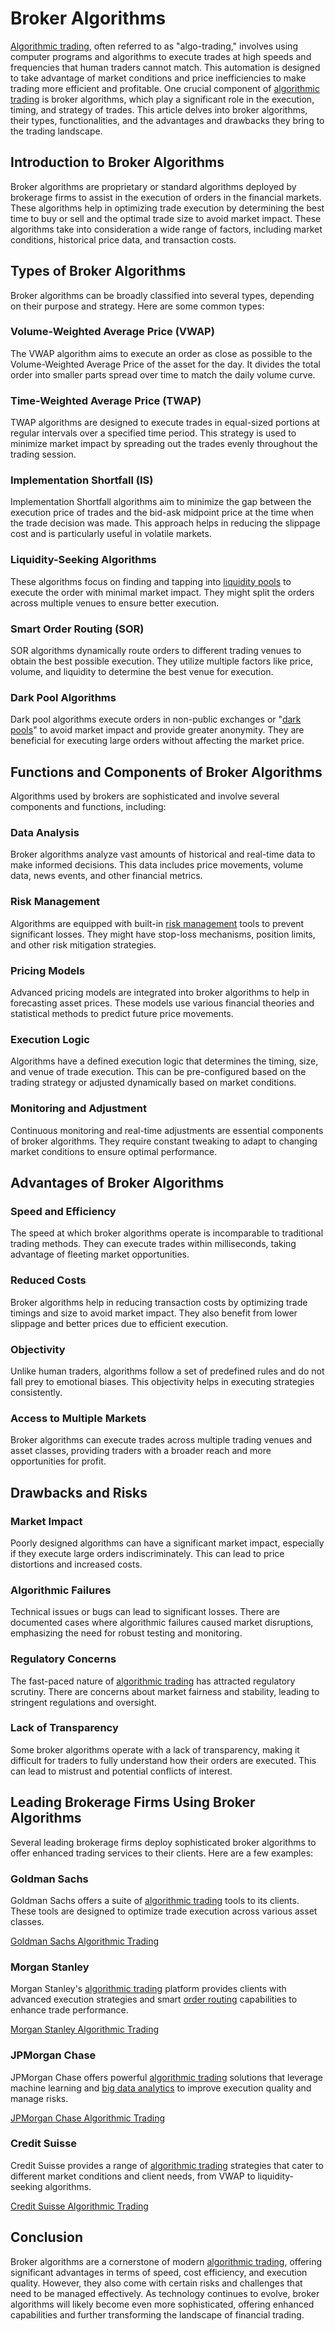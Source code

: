 # Broker Algorithms

[Algorithmic trading](../a/algorithmic_trading.md), often referred to as "algo-trading," involves using computer programs and algorithms to execute trades at high speeds and frequencies that human traders cannot match. This automation is designed to take advantage of market conditions and price inefficiencies to make trading more efficient and profitable. One crucial component of [algorithmic trading](../a/algorithmic_trading.md) is broker algorithms, which play a significant role in the execution, timing, and strategy of trades. This article delves into broker algorithms, their types, functionalities, and the advantages and drawbacks they bring to the trading landscape.

## Introduction to Broker Algorithms

Broker algorithms are proprietary or standard algorithms deployed by brokerage firms to assist in the execution of orders in the financial markets. These algorithms help in optimizing trade execution by determining the best time to buy or sell and the optimal trade size to avoid market impact. These algorithms take into consideration a wide range of factors, including market conditions, historical price data, and transaction costs.

## Types of Broker Algorithms

Broker algorithms can be broadly classified into several types, depending on their purpose and strategy. Here are some common types:

### Volume-Weighted Average Price (VWAP)

The VWAP algorithm aims to execute an order as close as possible to the Volume-Weighted Average Price of the asset for the day. It divides the total order into smaller parts spread over time to match the daily volume curve.

### Time-Weighted Average Price (TWAP)

TWAP algorithms are designed to execute trades in equal-sized portions at regular intervals over a specified time period. This strategy is used to minimize market impact by spreading out the trades evenly throughout the trading session.

### Implementation Shortfall (IS)

Implementation Shortfall algorithms aim to minimize the gap between the execution price of trades and the bid-ask midpoint price at the time when the trade decision was made. This approach helps in reducing the slippage cost and is particularly useful in volatile markets.

### Liquidity-Seeking Algorithms

These algorithms focus on finding and tapping into [liquidity pools](../l/liquidity_pools.md) to execute the order with minimal market impact. They might split the orders across multiple venues to ensure better execution.

### Smart Order Routing (SOR)

SOR algorithms dynamically route orders to different trading venues to obtain the best possible execution. They utilize multiple factors like price, volume, and liquidity to determine the best venue for execution.

### Dark Pool Algorithms

Dark pool algorithms execute orders in non-public exchanges or "[dark pools](../d/dark_pools.md)" to avoid market impact and provide greater anonymity. They are beneficial for executing large orders without affecting the market price.

## Functions and Components of Broker Algorithms

Algorithms used by brokers are sophisticated and involve several components and functions, including:

### Data Analysis

Broker algorithms analyze vast amounts of historical and real-time data to make informed decisions. This data includes price movements, volume data, news events, and other financial metrics.

### Risk Management

Algorithms are equipped with built-in [risk management](../r/risk_management.md) tools to prevent significant losses. They might have stop-loss mechanisms, position limits, and other risk mitigation strategies.

### Pricing Models

Advanced pricing models are integrated into broker algorithms to help in forecasting asset prices. These models use various financial theories and statistical methods to predict future price movements.

### Execution Logic

Algorithms have a defined execution logic that determines the timing, size, and venue of trade execution. This can be pre-configured based on the trading strategy or adjusted dynamically based on market conditions.

### Monitoring and Adjustment

Continuous monitoring and real-time adjustments are essential components of broker algorithms. They require constant tweaking to adapt to changing market conditions to ensure optimal performance.

## Advantages of Broker Algorithms

### Speed and Efficiency

The speed at which broker algorithms operate is incomparable to traditional trading methods. They can execute trades within milliseconds, taking advantage of fleeting market opportunities.

### Reduced Costs

Broker algorithms help in reducing transaction costs by optimizing trade timings and size to avoid market impact. They also benefit from lower slippage and better prices due to efficient execution.

### Objectivity

Unlike human traders, algorithms follow a set of predefined rules and do not fall prey to emotional biases. This objectivity helps in executing strategies consistently.

### Access to Multiple Markets

Broker algorithms can execute trades across multiple trading venues and asset classes, providing traders with a broader reach and more opportunities for profit.

## Drawbacks and Risks

### Market Impact

Poorly designed algorithms can have a significant market impact, especially if they execute large orders indiscriminately. This can lead to price distortions and increased costs.

### Algorithmic Failures

Technical issues or bugs can lead to significant losses. There are documented cases where algorithmic failures caused market disruptions, emphasizing the need for robust testing and monitoring.

### Regulatory Concerns

The fast-paced nature of [algorithmic trading](../a/algorithmic_trading.md) has attracted regulatory scrutiny. There are concerns about market fairness and stability, leading to stringent regulations and oversight.

### Lack of Transparency

Some broker algorithms operate with a lack of transparency, making it difficult for traders to fully understand how their orders are executed. This can lead to mistrust and potential conflicts of interest.

## Leading Brokerage Firms Using Broker Algorithms

Several leading brokerage firms deploy sophisticated broker algorithms to offer enhanced trading services to their clients. Here are a few examples:

### Goldman Sachs

Goldman Sachs offers a suite of [algorithmic trading](../a/algorithmic_trading.md) tools to its clients. These tools are designed to optimize trade execution across various asset classes.

[Goldman Sachs Algorithmic Trading](https://www.goldmansachs.com/what-we-do/engineering/algorithmic-trading/)

### Morgan Stanley

Morgan Stanley's [algorithmic trading](../a/algorithmic_trading.md) platform provides clients with advanced execution strategies and smart [order routing](../o/order_routing.md) capabilities to enhance trade performance.

[Morgan Stanley Algorithmic Trading](https://www.morganstanley.com/what-we-do/investment-banking/algorithmic-trading/)

### JPMorgan Chase

JPMorgan Chase offers powerful [algorithmic trading](../a/algorithmic_trading.md) solutions that leverage machine learning and [big data analytics](../b/big_data_analytics_in_trading.md) to improve execution quality and manage risks.

[JPMorgan Chase Algorithmic Trading](https://www.jpmorganchase.com/what-we-do/markets/algorithmic-trading/)

### Credit Suisse

Credit Suisse provides a range of [algorithmic trading](../a/algorithmic_trading.md) strategies that cater to different market conditions and client needs, from VWAP to liquidity-seeking algorithms.

[Credit Suisse Algorithmic Trading](https://www.credit-suisse.com/what-we-do/trading/algorithmic-trading/)

## Conclusion

Broker algorithms are a cornerstone of modern [algorithmic trading](../a/algorithmic_trading.md), offering significant advantages in terms of speed, cost efficiency, and execution quality. However, they also come with certain risks and challenges that need to be managed effectively. As technology continues to evolve, broker algorithms will likely become even more sophisticated, offering enhanced capabilities and further transforming the landscape of financial trading.